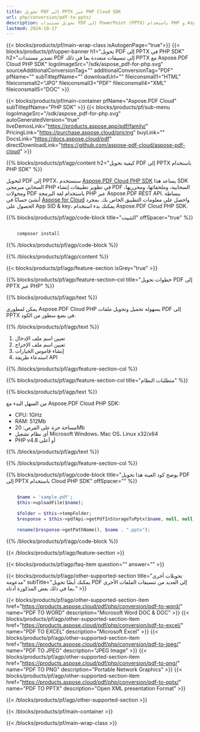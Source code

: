 ```yaml
---
title: تحويل PDF إلى PPTX عبر PHP Cloud SDK
url: php/conversion/pdf-to-pptx/
description: تحويل مستندات PDF إلى PowerPoint (PPTX) باستخدام PHP و Aspose.PDF Cloud. إنشاء شرائح من التقارير أو المحتوى.
lastmod: 2024-10-17
---
```


{{< blocks/products/pf/main-wrap-class isAutogenPage="true">}}
{{< blocks/products/pf/upper-banner h1="تحويل PDF إلى PPTX في PHP SDK" h2="تصدير مستندات PDF إلى تنسيقات متعددة بما في ذلك PPTX مع Aspose.PDF Cloud PHP SDK" logoImageSrc="/sdk/aspose_pdf-for-php.svg" sourceAdditionalConversionTag="" additionalConversionTag="PDF" pfName="" subTitlepfName="" downloadUrl="" fileiconsmall1="HTML" fileiconsmall2="JPG" fileiconsmall3="PDF" fileiconsmall4="XML" fileiconsmall5="DOC" >}}

{{< blocks/products/pf/main-container pfName="Aspose.PDF Cloud" subTitlepfName="PHP SDK" >}}
{{< blocks/products/pf/sub-menu logoImageSrc="/sdk/aspose_pdf-for-php.svg"
autoGeneratedVersion="true"
liveDemosLink="https://products.aspose.app/pdf/family/" PricingLink="https://purchase.aspose.cloud/pricing" buyLink="" DocsLink="https://docs.aspose.cloud/pdf"  directDownloadLink="https://github.com/aspose-pdf-cloud/aspose-pdf-cloud" >}}

{{% blocks/products/pf/agp/content h2="كيفية تحويل PDF إلى PPTX باستخدام PHP SDK" %}}

لتحويل PDF إلى PPTX، سنستخدم
[Aspose.PDF Cloud PHP SDK](https://products.aspose.cloud/pdf/php/)
يساعد هذا SDK السحابي مبرمجي PHP في تطوير تطبيقات إنشاء PDF السحابية، وملحقاتها، ومحرريها، ومحولات PDF باستخدام لغة البرمجة PHP عبر Aspose.PDF REST API. ببساطة أنشئ حسابًا في [Aspose for Cloud](https://dashboard.aspose.cloud/#/apps) واحصل على معلومات التطبيق الخاص بك. بمجرد الحصول على App SID & key، يمكنك بدء استخدام Aspose.PDF Cloud PHP SDK.

{{% blocks/products/pf/agp/code-block title="التثبيت" offSpacer="true" %}}

```bash

    composer install

```

{{% /blocks/products/pf/agp/code-block %}}

{{% /blocks/products/pf/agp/content %}}

{{< blocks/products/pf/agp/feature-section isGrey="true" >}}

{{% blocks/products/pf/agp/feature-section-col title="خطوات تحويل PDF إلى PPTX عبر PHP" %}}

{{% blocks/products/pf/agp/text %}}

يمكن لمطوري Aspose.PDF Cloud PHP بسهولة تحميل وتحويل ملفات PDF إلى PPTX في بضع سطور من الكود.

{{% /blocks/products/pf/agp/text %}}

1. تعيين اسم ملف الإدخال
1. تعيين اسم ملف الإخراج
1. إنشاء قاموس الخيارات
1. استدعاء طريقة API

{{% /blocks/products/pf/agp/feature-section-col %}}

{{% blocks/products/pf/agp/feature-section-col title="متطلبات النظام" %}}

{{% blocks/products/pf/agp/text %}}

من السهل البدء مع Aspose.PDF Cloud PHP SDK:

* CPU: 1GHz
* RAM: 512Mb
* مساحة حرة على القرص: 20Mb
* أي نظام تشغيل Microsoft Windows، Mac OS، Linux x32/x64
* PHP v4.8 أو أعلى

{{% /blocks/products/pf/agp/text %}}

{{% /blocks/products/pf/agp/feature-section-col %}}

{{% blocks/products/pf/agp/code-block title="يوضح كود العينة هذا تحويل PDF إلى PPTX باستخدام Cloud PHP SDK" offSpacer="" %}}

```php

    $name = 'sample.pdf';
    $this->uploadFile($name);

    $folder = $this->tempFolder;
    $response = $this->pdfApi->getPdfInStorageToPptx($name, null, null, $folder);

    rename($response->getPathName(), $name . ".pptx");
```

{{% /blocks/products/pf/agp/code-block %}}

{{< /blocks/products/pf/agp/feature-section >}}

{{< blocks/products/pf/agp/faq-item question="" answer="" >}}

{{< blocks/products/pf/agp/other-supported-section title="تحويلات أخرى مدعومة" subTitle="يمكنك أيضًا تحويل PDF إلى العديد من تنسيقات الملفات الأخرى بما في ذلك بعض المذكورة أدناه." >}}

{{< blocks/products/pf/agp/other-supported-section-item href="https://products.aspose.cloud/pdf/php/conversion/pdf-to-word/" name="PDF TO WORD" description="Microsoft Word DOC & DOC" >}}
{{< blocks/products/pf/agp/other-supported-section-item href="https://products.aspose.cloud/pdf/php/conversion/pdf-to-excel/" name="PDF TO EXCEL" description="Microsoft Excel" >}}
{{< blocks/products/pf/agp/other-supported-section-item href="https://products.aspose.cloud/pdf/php/conversion/pdf-to-jpeg/" name="PDF TO JPEG" description="JPEG Image" >}}
{{< blocks/products/pf/agp/other-supported-section-item href="https://products.aspose.cloud/pdf/php/conversion/pdf-to-png/" name="PDF TO PNG" description="Portable Network Graphics" >}}
{{< blocks/products/pf/agp/other-supported-section-item href="https://products.aspose.cloud/pdf/php/conversion/pdf-to-pptx/" name="PDF TO PPTX" description="Open XML presentation Format" >}}

{{< /blocks/products/pf/agp/other-supported-section >}}

{{< /blocks/products/pf/main-container >}}

{{< /blocks/products/pf/main-wrap-class >}}


